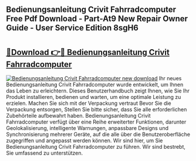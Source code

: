 ## Bedienungsanleitung Crivit Fahrradcomputer Free Pdf Download - Part-At9 New Repair Owner Guide - User Service Edition 8sgH6

# <h2><a href="http://df52wxy.blite.top/?on=Bedienungsanleitung+Crivit+Fahrradcomputer">🔗Download 👉🔴 Bedienungsanleitung Crivit Fahrradcomputer</a></h2>

[![Bedienungsanleitung Crivit Fahrradcomputer new download](https://i.imgur.com/lujVjoI.png)](http://df52wxy.blite.top/?on=Bedienungsanleitung+Crivit+Fahrradcomputer)
Ihr neues Bedienungsanleitung Crivit Fahrradcomputer wurde entwickelt, um Ihnen das Leben zu erleichtern. Dieses Benutzerhandbuch zeigt Ihnen, wie Sie Ihr Produkt installieren, bedienen und warten, um eine optimale Leistung zu erzielen. Machen Sie sich mit der Verpackung vertraut Bevor Sie die Verpackung entsorgen, Stellen Sie bitte sicher, dass Sie alle erforderlichen Zubehörteile aufbewahrt haben. Bedienungsanleitung Crivit Fahrradcomputer verfügt über eine Reihe erweiterter Funktionen, darunter Geolokalisierung, intelligente Warnungen, anpassbare Designs und Synchronisierung mehrerer Geräte, auf die alle über die Benutzeroberfläche zugegriffen und angepasst werden können. Wir sind hier, um Sie Bedienungsanleitung Crivit Fahrradcomputer zu führen. Wir sind bestrebt, Sie umfassend zu unterstützen.
